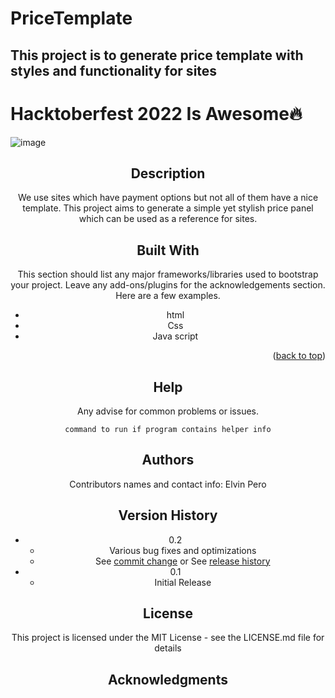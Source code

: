 # PriceTemplate
## This project is to generate price template with styles and functionality for sites
#  Hacktoberfest 2022 Is Awesome🔥
![image](https://user-images.githubusercontent.com/70385488/192114009-0830321a-d227-4a4d-8411-6c03b54d7ce6.png)

<div align="center">

## Description

We use sites which have payment options but not all of them have a nice template. This project aims to generate a simple yet stylish price panel which can be used as a reference for sites.
## Built With

This section should list any major frameworks/libraries used to bootstrap your project. Leave any add-ons/plugins for the acknowledgements section. Here are a few examples.

* html
* Css
* Java script


<p align="right">(<a href="#readme-top">back to top</a>)</p>



## Help

Any advise for common problems or issues.
```
command to run if program contains helper info
```

## Authors

Contributors names and contact info:
  Elvin Pero


## Version History

* 0.2
    * Various bug fixes and optimizations
    * See [commit change]() or See [release history]()
* 0.1
    * Initial Release

## License

This project is licensed under the MIT License - see the LICENSE.md file for details

## Acknowledgments


